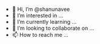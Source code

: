 - 👋 Hi, I’m @shanunavee
- 👀 I’m interested in ...
- 🌱 I’m currently learning ...
- 💞️ I’m looking to collaborate on ...
- 📫 How to reach me ...

<!---
shanunavee/shanunavee is a ✨ special ✨ repository because its `README.md` (this file) appears on your GitHub profile.
You can click the Preview link to take a look at your changes.
--->
